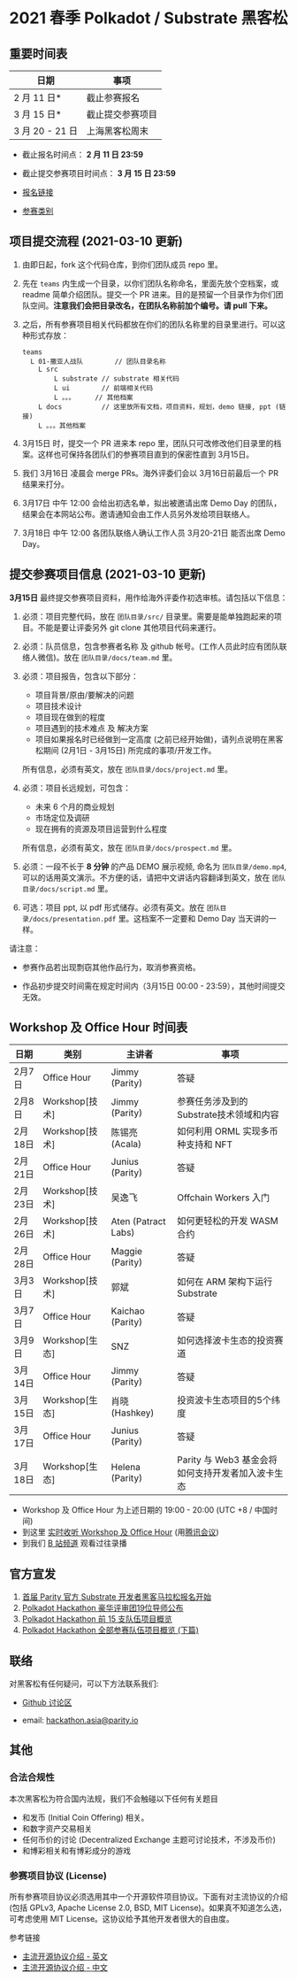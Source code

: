 # 2021 春季 Polkadot / Substrate 黑客松

## 重要时间表

|日期 | 事项|
|----|-----|
| 2 月 11 日* |截止参赛报名 |
| 3 月 15 日* |截止提交参赛项目 |
| 3 月 20 - 21 日 | 上海黑客松周末 |

- 截止报名时间点： **2 月 11 日 23:59**
- 截止提交参赛项目时间点： **3 月 15 日 23:59**

- [报名链接](https://shimo.im/forms/gphHCQHpkXYcwKGP/fill)
- [参赛类别](./docs/categories.md)

## 项目提交流程 (2021-03-10 更新)

1. 由即日起，fork 这个代码仓库，到你们团队成员 repo 里。

2. 先在 `teams` 内生成一个目录，以你们团队名称命名，里面先放个空档案，或 readme 简单介绍团队。提交一个 PR 进来。目的是预留一个目录作为你们团队空间。**注意我们会把目录改名，在团队名称前加个编号。请 pull 下来。**

3. 之后，所有参赛项目相关代码都放在你们的团队名称里的目录里进行。可以这种形式存放：

    ```
    teams
      L 01-撒亚人战队        // 团队目录名称
        L src
            L substrate // substrate 相关代码
            L ui        // 前端相关代码
            L 。。。     // 其他档案
        L docs          // 这里放所有文档，项目资料，规划，demo 链接, ppt (链接)
        L 。。。其他档案
    ```

4. 3月15日 时，提交一个 PR 进来本 repo 里，团队只可改修改他们目录里的档案。这样也可保持各团队们的参赛项目直到的保密性直到 3月15日。

5. 我们 3月16日 凌晨会 merge PRs。海外评委们会以 3月16日前最后一个 PR 结果来打分。

6. 3月17日 中午 12:00 会给出初选名单，拟出被邀请出席 Demo Day 的团队，结果会在本网站公布。邀请通知会由工作人员另外发给项目联络人。

7. 3月18日 中午 12:00 各团队联络人确认工作人员 3月20-21日 能否出席 Demo Day。

## 提交参赛项目信息 (2021-03-10 更新)

**3月15日** 最终提交参赛项目资料，用作给海外评委作初选审核。请包括以下信息：

  1. 必须：项目完整代码，放在 `团队目录/src/` 目录里。需要是能单独跑起来的项目。不能是要让评委另外 git clone 其他项目代码来運行。
  2. 必须：队员信息，包含参赛者名称 及 github 帐号。(工作人员此时应有团队联络人微信)。放在 `团队目录/docs/team.md` 里。
  3. 必须：项目报告，包含以下部分：

     - 项目背景/原由/要解决的问题
     - 项目技术设计
     - 项目现在做到的程度
     - 项目遇到的技术难点 及 解决方案
     - 项目如果报名时已经做到一定高度 (之前已经开始做)，请列点说明在黑客松期间 (2月1日 - 3月15日) 所完成的事项/开发工作。

     所有信息，必须有英文，放在 `团队目录/docs/project.md` 里。

  4. 必须：项目长远规划，可包含：

     - 未来 6 个月的商业规划
     - 市场定位及调研
     - 现在拥有的资源及项目运营到什么程度

     所有信息，必须有英文，放在 `团队目录/docs/prospect.md` 里。

  5. 必须：一段不长于 **8 分钟** 的产品 DEMO 展示视频, 命名为 `团队目录/demo.mp4`, 可以的话用英文演示。不方便的话，请把中文讲话内容翻译到英文，放在 `团队目录/docs/script.md` 里。

  6. 可选：项目 ppt, 以 pdf 形式储存。必须有英文。放在 `团队目录/docs/presentation.pdf` 里。这档案不一定要和 Demo Day 当天讲的一样。

请注意：

- 参赛作品若出现剽窃其他作品行为，取消参赛资格。

- 作品初步提交时间需在规定时间内（3月15日 00:00 - 23:59），其他时间提交无效。

## Workshop 及 Office Hour 时间表

|日期     | 类别 | 主讲者 | 事项 |
|--------|------|------|-------|
|2月7日  | Office Hour | Jimmy (Parity) | 答疑 |
|2月8日  | Workshop[技术] | Jimmy (Parity) | 参赛任务涉及到的Substrate技术领域和内容 |
|2月18日 | Workshop[技术] | 陈锡亮 (Acala) | 如何利用 ORML 实现多币种支持和 NFT |
|2月21日 | Office Hour | Junius (Parity) | 答疑 |
|2月23日 | Workshop[技术] | 吴逸飞 | Offchain Workers 入门 |
|2月26日 | Workshop[技术] | Aten (Patract Labs) | 如何更轻松的开发 WASM 合约 |
|2月28日 | Office Hour | Maggie (Parity) | 答疑 |
|3月3日  | Workshop[技术] | 郭斌 | 如何在 ARM 架构下运行 Substrate |
|3月7日  | Office Hour | Kaichao (Parity) | 答疑 |
|3月9日  | Workshop[生态] | SNZ | 如何选择波卡生态的投资赛道 |
|3月14日 | Office Hour | Jimmy (Parity) | 答疑 |
|3月15日 | Workshop[生态] | 肖晓 (Hashkey) | 投资波卡生态项目的5个纬度 |
|3月17日 | Office Hour | Junius (Parity) | 答疑 |
|3月18日 | Workshop[生态] | Helena (Parity) | Parity 与 Web3 基金会将如何支持开发者加入波卡生态 |

- Workshop 及 Office Hour 为上述日期的 19:00 - 20:00 (UTC +8 / 中国时间)
- 到这里 [实时收听 Workshop 及 Office Hour](https://parity.link/asia-hackathon-wo) (用[腾讯会议](https://meeting.tencent.com/))
- 到我们 [B 站频道](https://space.bilibili.com/67358318/channel/detail?cid=168675) 观看过往录播

## 官方宣发

1. [首届 Parity 官方 Substrate 开发者黑客马拉松报名开始](./docs/01-announcement.md)
2. [Polkadot Hackathon 豪华评审团19位导师公布](./docs/02-judges.md)
3. [Polkadot Hackathon 前 15 支队伍项目概览](https://mp.weixin.qq.com/s/NOmlm2EToCyibF8e7qzeyg)
4. [Polkadot Hackathon 全部参赛队伍项目概览 (下篇)](https://mp.weixin.qq.com/s/aHDuL6QZkBhNdBD4PnLdYg)

## 联络

对黑客松有任何疑问，可以下方法联系我们:

* [Github 讨论区](https://github.com/ParityAsia/hackathon-2021-spring/discussions)

* email: hackathon.asia@parity.io

## 其他

### 合法合规性

本次黑客松为符合国内法规，我们不会触碰以下任何有关题目

- 和发币 (Initial Coin Offering) 相关。
- 和数字资产交易相关
- 任何币价的讨论 (Decentralized Exchange 主题可讨论技术，不涉及币价)
- 和博彩相关和有博彩成分的游戏

### 参赛项目协议 (License)

所有参赛项目协议必须选用其中一个开源软件项目协议。下面有对主流协议的介绍 (包括 GPLv3, Apache License 2.0, BSD, MIT License)。如果真不知道怎么选，可考虑使用 MIT License。这协议给予其他开发者很大的自由度。

参考链接

- [主流开源协议介绍 - 英文](https://www.freecodecamp.org/news/how-open-source-licenses-work-and-how-to-add-them-to-your-projects-34310c3cf94/)
- [主流开源协议介绍 - 中文](https://www.runoob.com/w3cnote/open-source-license.html)
